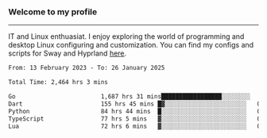### Welcome to my profile

---

IT and Linux enthuasiat. I enjoy exploring the world of programming and desktop Linux configuring and customization. You can find my configs and scripts for Sway and Hyprland [here](https://github.com/uroborosq/mess-of-linux-configurations).

<!-- <div display="block">
 	<img align="left" width="48%" alt="isocalendar" src=".github/metrics/isocalendar_metrics.svg" />
	<img align="center" width="48%" alt="contributions" src=".github/metrics/contributions_metrics.svg" />
	<img align="center" alt="languages" src=".github/metrics/languages_metrics.svg" />
</div> -->

<!-- ![](https://komarev.com/ghpvc/?username=uroborosq&color=success&style=flat-square) -->
<!-- [](https://img.shields.io/github/last-commit/uroborosq/uroborosq?label=Profile%20updated&style=flat-square) -->

<!--START_SECTION:waka-->

```txt
From: 13 February 2023 - To: 26 January 2025

Total Time: 2,464 hrs 3 mins

Go                        1,687 hrs 31 mins█████████████████░░░░░░░░   67.83 %
Dart                      155 hrs 45 mins █▓░░░░░░░░░░░░░░░░░░░░░░░   06.26 %
Python                    84 hrs 44 mins  █░░░░░░░░░░░░░░░░░░░░░░░░   03.41 %
TypeScript                77 hrs 5 mins   ▓░░░░░░░░░░░░░░░░░░░░░░░░   03.10 %
Lua                       72 hrs 6 mins   ▓░░░░░░░░░░░░░░░░░░░░░░░░   02.90 %
```

<!--END_SECTION:waka-->
